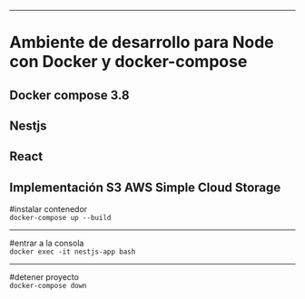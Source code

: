 <hr />

<h1>Ambiente de desarrollo para Node con Docker y docker-compose</h1>
<h2>Docker compose 3.8</h2> 
<h2>Nestjs</h2>
<h2>React</h2>
<h2>Implementación S3 AWS Simple Cloud Storage</h2> 

#instalar contenedor<br/>
<code>docker-compose up --build</code>
<hr />
#entrar a la consola
<br/>
<code>docker exec -it nestjs-app bash</code>
<hr />
#detener proyecto
<br/>
<code>docker-compose down</code>